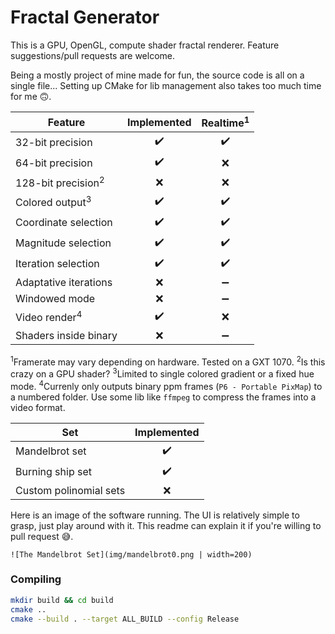 # Fractal Generator
This is a GPU, OpenGL, compute shader fractal renderer. Feature suggestions/pull requests are welcome.

Being a mostly project of mine made for fun, the source code is all on a single file... Setting up CMake for lib management also takes too much time for me :upside_down_face:.

| Feature | Implemented | Realtime<sup>1</sup> |
|-|:-:|:-:|
| 32-bit precision | :heavy_check_mark: | :heavy_check_mark: |
| 64-bit precision | :heavy_check_mark: | :x: |
| 128-bit precision<sup>2</sup> | :x: | :x: |
| Colored output<sup>3</sup> | :heavy_check_mark: | :heavy_check_mark: |
| Coordinate selection | :heavy_check_mark: | :heavy_check_mark: |
| Magnitude selection | :heavy_check_mark: | :heavy_check_mark: |
| Iteration selection | :heavy_check_mark: | :heavy_check_mark: |
| Adaptative iterations | :x: | :heavy_minus_sign: |
| Windowed mode | :x: | :heavy_minus_sign: |
| Video render<sup>4</sup> | :heavy_check_mark: | :x: |
| Shaders inside binary | :x: | :heavy_minus_sign: |

<sup>1</sup>Framerate may vary depending on hardware. Tested on a GXT 1070.
<sup>2</sup>Is this crazy on a GPU shader?
<sup>3</sup>Limited to single colored gradient or a fixed hue mode.
<sup>4</sup>Currenly only outputs binary ppm frames (`P6 - Portable PixMap`) to a numbered folder. Use some lib like `ffmpeg` to compress the frames into a video format.

| Set | Implemented |
|-|:-:|
| Mandelbrot set | :heavy_check_mark: |
| Burning ship set | :heavy_check_mark: |
| Custom polinomial sets | :x: |

Here is an image of the software running. The UI is relatively simple to grasp, just play around with it. This readme can explain it if you're willing to pull request :sweat_smile:.

```
![The Mandelbrot Set](img/mandelbrot0.png | width=200)
```

### Compiling
```bash
mkdir build && cd build
cmake ..
cmake --build . --target ALL_BUILD --config Release
```
